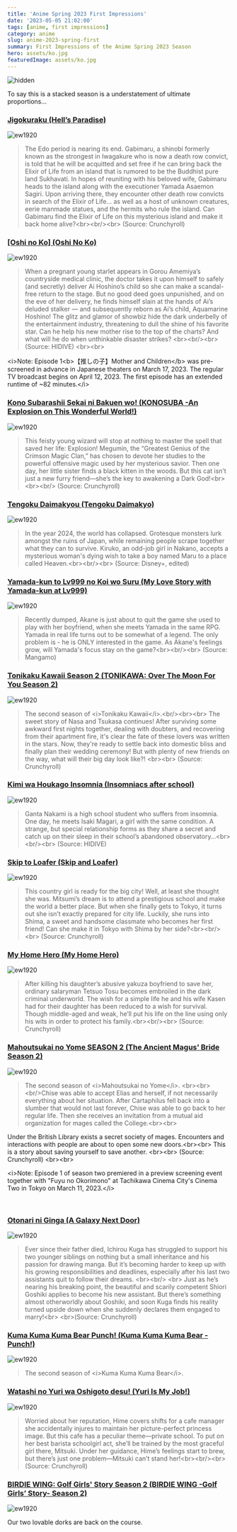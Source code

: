 ```yaml
---
title: 'Anime Spring 2023 First Impressions'
date: '2023-05-05 21:02:00'
tags: [anime, first impressions]
category: anime
slug: anime-2023-spring-first
summary: First Impressions of the Anime Spring 2023 Season
hero: assets/ko.jpg
featuredImage: assets/ko.jpg
---
```


![](assets/ko.jpg "hidden")

To say this is a stacked season is a understatement of ultimate proportions...

### [Jigokuraku (Hell’s Paradise)](https://anilist.co/anime/128893)

![](assets/paradise.jpg "ew1920")

> The Edo period is nearing its end. Gabimaru, a shinobi formerly known as the strongest in Iwagakure who is now a death row convict, is told that he will be acquitted and set free if he can bring back the Elixir of Life from an island that is rumored to be the Buddhist pure land Sukhavati. In hopes of reuniting with his beloved wife, Gabimaru heads to the island along with the executioner Yamada Asaemon Sagiri. Upon arriving there, they encounter other death row convicts in search of the Elixir of Life... as well as a host of unknown creatures, eerie manmade statues, and the hermits who rule the island. Can Gabimaru find the Elixir of Life on this mysterious island and make it back home alive?&lt;br&gt;&lt;br/&gt;&lt;br&gt;
(Source: Crunchyroll)


### [[Oshi no Ko] (Oshi No Ko)](https://anilist.co/anime/150672)

![](assets/oshino.jpg "ew1920")

> When a pregnant young starlet appears in Gorou Amemiya’s countryside medical clinic, the doctor takes it upon himself to safely (and secretly) deliver Ai Hoshino’s child so she can make a scandal-free return to the stage. But no good deed goes unpunished, and on the eve of her delivery, he finds himself slain at the hands of Ai’s deluded stalker — and subsequently reborn as Ai’s child, Aquamarine Hoshino! The glitz and glamor of showbiz hide the dark underbelly of the entertainment industry, threatening to dull the shine of his favorite star. Can he help his new mother rise to the top of the charts? And what will he do when unthinkable disaster strikes? &lt;br&gt;&lt;br/&gt;&lt;br&gt;
(Source: HIDIVE)
&lt;br&gt;&lt;br&gt;

&lt;i&gt;Note: Episode 1&lt;b&gt;【推しの子】Mother and Children&lt;/b&gt; was pre-screened in advance in Japanese theaters on March 17, 2023. The regular TV broadcast begins on April 12, 2023. The first episode has an extended runtime of \~82 minutes.&lt;/i&gt;



### [Kono Subarashii Sekai ni Bakuen wo! (KONOSUBA -An Explosion on This Wonderful World!)](https://anilist.co/anime/150075)

![](assets/konosuba.jpg "ew1920")

> This feisty young wizard will stop at nothing to master the spell that saved her life: Explosion! Megumin, the “Greatest Genius of the Crimson Magic Clan,” has chosen to devote her studies to the powerful offensive magic used by her mysterious savior. Then one day, her little sister finds a black kitten in the woods. But this cat isn’t just a new furry friend—she’s the key to awakening a Dark God!&lt;br&gt;&lt;br&gt;&lt;br/&gt;
(Source: Crunchyroll)


### [Tengoku Daimakyou (Tengoku Daimakyo)](https://anilist.co/anime/155783)

![](assets/heavenly.jpg "ew1920")

> In the year 2024, the world has collapsed. Grotesque monsters lurk amongst the ruins of Japan, while remaining people scrape together what they can to survive. Kiruko, an odd-job girl in Nakano, accepts a mysterious woman&#x27;s dying wish to take a boy named Maru to a place called Heaven.&lt;br&gt;&lt;br/&gt;&lt;br&gt;
(Source: Disney+, edited)


### [Yamada-kun to Lv999 no Koi wo Suru (My Love Story with Yamada-kun at Lv999)](https://anilist.co/anime/154965)

![](assets/yamada.jpg "ew1920")

> Recently dumped, Akane is just about to quit the game she used to play with her boyfriend, when she meets Yamada in the same RPG. Yamada in real life turns out to be somewhat of a legend. The only problem is - he is ONLY interested in the game. As Akane&#x27;s feelings grow, will Yamada&#x27;s focus stay on the game?&lt;br&gt;&lt;br/&gt;&lt;br&gt;
(Source: Mangamo)


### [Tonikaku Kawaii Season 2 (TONIKAWA: Over The Moon For You Season 2)](https://anilist.co/anime/141208)

![](assets/moon.jpg "ew1920")

> The second season of &lt;i&gt;Tonikaku Kawaii&lt;/i&gt;.&lt;br/&gt;&lt;br&gt;&lt;br&gt;
The sweet story of Nasa and Tsukasa continues! After surviving some awkward first nights together, dealing with doubters, and recovering from their apartment fire, it&#x27;s clear the fate of these lovers was written in the stars. Now, they&#x27;re ready to settle back into domestic bliss and finally plan their wedding ceremony! But with plenty of new friends on the way, what will their big day look like?!
&lt;br&gt;&lt;br&gt;
(Source: Crunchyroll)


### [Kimi wa Houkago Insomnia (Insomniacs after school)](https://anilist.co/anime/143653)

![](assets/insomnia.jpg "ew1920")

> Ganta Nakami is a high school student who suffers from insomnia. One day, he meets Isaki Magari, a girl with the same condition. A strange, but special relationship forms as they share a secret and catch up on their sleep in their school’s abandoned observatory…&lt;br&gt;&lt;br/&gt;&lt;br&gt;
(Source: HIDIVE)


### [Skip to Loafer (Skip and Loafer)](https://anilist.co/anime/141911)

![](assets/loafer.jpg "ew1920")

> This country girl is ready for the big city! Well, at least she thought she was. Mitsumi’s dream is to attend a prestigious school and make the world a better place. But when she finally gets to Tokyo, it turns out she isn’t exactly prepared for city life. Luckily, she runs into Shima, a sweet and handsome classmate who becomes her first friend! Can she make it in Tokyo with Shima by her side?&lt;br&gt;&lt;br/&gt;&lt;br&gt;
(Source: Crunchyroll)



### [My Home Hero (My Home Hero)](https://anilist.co/anime/151189)

![](assets/hero.jpg "ew1920")

> After killing his daughter’s abusive yakuza boyfriend to save her, ordinary salaryman Tetsuo Tosu becomes embroiled in the dark criminal underworld. The wish for a simple life he and his wife Kasen had for their daughter has been reduced to a wish for survival. Though middle-aged and weak, he’ll put his life on the line using only his wits in order to protect his family.&lt;br&gt;&lt;br/&gt;&lt;br&gt;
(Source: Crunchyroll)


### [Mahoutsukai no Yome SEASON 2 (The Ancient Magus’ Bride Season 2)](https://anilist.co/anime/154364)

![](assets/bride.jpg "ew1920")

> The second season of &lt;i&gt;Mahoutsukai no Yome&lt;/i&gt;. &lt;br&gt;&lt;br&gt;&lt;br/&gt;Chise was able to accept Elias and herself, if not necessarily everything about her situation. After Cartaphilus fell back into a slumber that would not last forever, Chise was able to go back to her regular life. Then she receives an invitation from a mutual aid organization for mages called the College.&lt;br&gt;&lt;br&gt;

Under the British Library exists a secret society of mages. Encounters and interactions with people are about to open some new doors.&lt;br&gt;&lt;br&gt;
This is a story about saving yourself to save another. &lt;br&gt;&lt;br&gt;
(Source: Crunchyroll) &lt;br&gt;&lt;br&gt;

&lt;i&gt;Note: Episode 1 of season two premiered in a preview screening event together with &quot;Fuyu no Okorimono&quot; at Tachikawa Cinema City&#x27;s Cinema Two in Tokyo on March 11, 2023.&lt;/i&gt;

 


### [Otonari ni Ginga (A Galaxy Next Door)](https://anilist.co/anime/148098)

![](assets/galaxy.jpg "ew1920")

> Ever since their father died, Ichirou Kuga has struggled to support his two younger siblings on nothing but a small inheritance and his passion for drawing manga. But it’s becoming harder to keep up with his growing responsibilities and deadlines, especially after his last two assistants quit to follow their dreams. &lt;br&gt;&lt;br/&gt; &lt;br&gt;
Just as he’s nearing his breaking point, the beautiful and scarily competent Shiori Goshiki applies to become his new assistant. But there’s something almost otherworldly about Goshiki, and soon Kuga finds his reality turned upside down when she suddenly declares them engaged to marry!&lt;br&gt;
&lt;br&gt;(Source: Crunchyroll)



### [Kuma Kuma Kuma Bear Punch! (Kuma Kuma Kuma Bear - Punch!)](https://anilist.co/anime/127550)

![](assets/bear.jpg "ew1920")

> The second season of &lt;i&gt;Kuma Kuma Kuma Bear&lt;/i&gt;.


### [Watashi no Yuri wa Oshigoto desu! (Yuri Is My Job!)](https://anilist.co/anime/149028)

![](assets/yuri.jpg "ew1920")

> Worried about her reputation, Hime covers shifts for a cafe manager she accidentally injures to maintain her picture-perfect princess image. But this cafe has a peculiar theme—private school. To put on her best barista schoolgirl act, she’ll be trained by the most graceful girl there, Mitsuki. Under her guidance, Hime’s feelings start to brew, but there’s just one problem—Mitsuki can’t stand her!&lt;br&gt;&lt;br/&gt;&lt;br&gt;
(Source: Crunchyroll)


### [BIRDIE WING: Golf Girls&#x27; Story Season 2 (BIRDIE WING -Golf Girls’ Story- Season 2)](https://anilist.co/anime/151606)

![](assets/golf.jpg "ew1920")

Our two lovable dorks are back on the course.